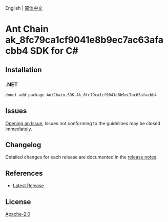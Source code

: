 English | [简体中文](README-CN.md)

# Ant Chain ak_8fc79ca1cf9041e8b9ec7ac63afacbb4 SDK for C#

## Installation

### .NET

```bash
donet add package AntChain.SDK.Ak_8fc79ca1cf9041e8b9ec7ac63afacbb4
```

## Issues

[Opening an Issue](https://github.com/alipay/antchain-openapi-prod-sdk/issues/new), Issues not conforming to the guidelines may be closed immediately.

## Changelog

Detailed changes for each release are documented in the [release notes](./ChangeLog.md).

## References

* [Latest Release](https://github.com/alipay/antchain-openapi-prod-sdk/)

## License

[Apache-2.0](http://www.apache.org/licenses/LICENSE-2.0)

